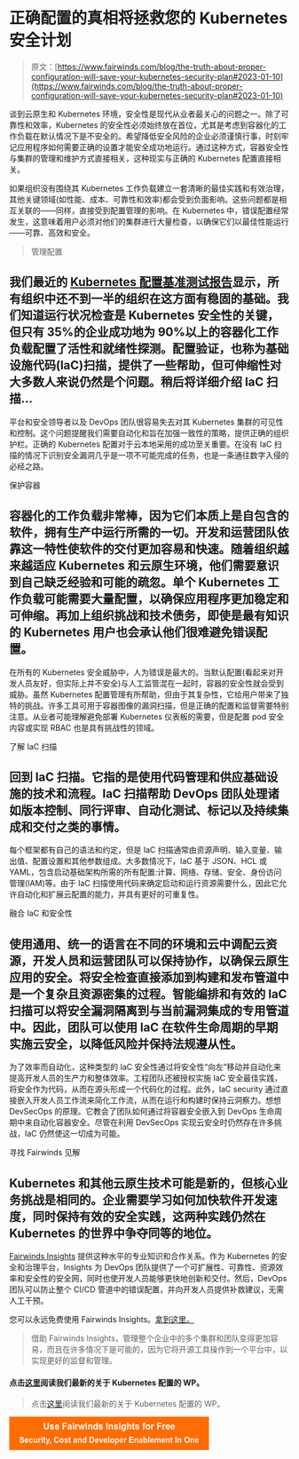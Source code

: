 # 正确配置的真相将拯救您的 Kubernetes 安全计划

> 原文：[https://www.fairwinds.com/blog/the-truth-about-proper-configuration-will-save-your-kubernetes-security-plan#2023-01-10](https://www.fairwinds.com/blog/the-truth-about-proper-configuration-will-save-your-kubernetes-security-plan#2023-01-10)

 谈到云原生和 Kubernetes 环境，安全性是现代从业者最关心的问题之一。除了可靠性和效率，Kubernetes 的安全性必须始终放在首位，尤其是考虑到容器化的工作负载在默认情况下是不安全的。希望降低安全风险的企业必须谨慎行事，时刻牢记应用程序如何需要正确的设置才能安全成功地运行。通过这种方式，容器安全性与集群的管理和维护方式直接相关，这种现实与正确的 Kubernetes 配置直接相关。

如果组织没有围绕其 Kubernetes 工作负载建立一套清晰的最佳实践和有效治理，其他关键领域(如性能、成本、可靠性和效率)都会受到负面影响。这些问题都是相互关联的——同样，直接受到配置管理的影响。在 Kubernetes 中，错误配置经常发生，这意味着用户必须对他们的集群进行大量检查，以确保它们以最佳性能运行——可靠、高效和安全。

> 管理配置

## 我们最近的 [Kubernetes 配置基准测试报告](https://www.fairwinds.com/kubernetes-config-benchmark-report)显示，所有组织中还不到一半的组织在这方面有稳固的基础。我们知道运行状况检查是 Kubernetes 安全性的关键，但只有 35%的企业成功地为 90%以上的容器化工作负载配置了活性和就绪性探测。配置验证，也称为基础设施代码(IaC)扫描，提供了一些帮助，但可伸缩性对大多数人来说仍然是个问题。稍后将详细介绍 IaC 扫描…

平台和安全领导者以及 DevOps 团队很容易失去对其 Kubernetes 集群的可见性和控制。这个问题提醒我们需要自动化和旨在加强一致性的策略，提供正确的组织护栏。正确的 Kubernetes 配置对于云本地采用的成功至关重要。在没有 IaC 扫描的情况下识别安全漏洞几乎是一项不可能完成的任务，也是一条通往数字入侵的必经之路。

保护容器

## 容器化的工作负载非常棒，因为它们本质上是自包含的软件，拥有生产中运行所需的一切。开发和运营团队依靠这一特性使软件的交付更加容易和快速。随着组织越来越适应 Kubernetes 和云原生环境，他们需要意识到自己缺乏经验和可能的疏忽。单个 Kubernetes 工作负载可能需要大量配置，以确保应用程序更加稳定和可伸缩。再加上组织挑战和技术债务，即使是最有知识的 Kubernetes 用户也会承认他们很难避免错误配置。

在所有的 Kubernetes 安全威胁中，人为错误是最大的。当默认配置(看起来对开发人员友好，但实际上并不安全)与人工监管混在一起时，容器的安全性就会受到威胁。虽然 Kubernetes 配置管理有所帮助，但由于其复杂性，它给用户带来了独特的挑战。许多工具可用于容器图像的漏洞扫描，但是正确的配置和监督需要特别注意。从业者可能理解避免部署 Kubernetes 仪表板的需要，但是配置 pod 安全内容或实现 RBAC 也是具有挑战性的领域。

了解 IaC 扫描

## 回到 IaC 扫描。它指的是使用代码管理和供应基础设施的技术和流程。IaC 扫描帮助 DevOps 团队处理诸如版本控制、同行评审、自动化测试、标记以及持续集成和交付之类的事情。

每个框架都有自己的语法和约定，但是 IaC 扫描通常由资源声明、输入变量、输出值、配置设置和其他参数组成。大多数情况下，IaC 基于 JSON、HCL 或 YAML，包含启动基础架构所需的所有配置:计算、网络、存储、安全、身份访问管理(IAM)等。由于 IaC 扫描使用代码来确定启动和运行资源需要什么，因此它允许自动化和扩展云配置的能力，并具有更好的可重复性。

融合 IaC 和安全性

## 使用通用、统一的语言在不同的环境和云中调配云资源，开发人员和运营团队可以保持协作，以确保云原生应用的安全。将安全检查直接添加到构建和发布管道中是一个复杂且资源密集的过程。智能编排和有效的 IaC 扫描可以将安全漏洞隔离到与当前漏洞集成的专用管道中。因此，团队可以使用 IaC 在软件生命周期的早期实施云安全，以降低风险并保持法规遵从性。

为了效率而自动化，这种类型的 IaC 安全性通过将安全性“向左”移动并自动化来提高开发人员的生产力和整体效率。工程团队还被授权实施 IaC 安全最佳实践，将安全作为代码，从而在源头形成一个代码化的过程。此外，IaC security 通过直接嵌入开发人员工作流来简化工作流，从而在运行和构建时保持云洞察力。想想 DevSecOps 的原理。它教会了团队如何通过将容器安全嵌入到 DevOps 生命周期中来自动化容器安全。尽管在利用 DevSecOps 实现云安全时仍然存在许多挑战，IaC 仍然使这一切成为可能。

寻找 Fairwinds 见解

## Kubernetes 和其他云原生技术可能是新的，但核心业务挑战是相同的。企业需要学习如何加快软件开发速度，同时保持有效的安全实践，这两种实践仍然在 Kubernetes 的世界中争夺同等的地位。

[Fairwinds Insights](https://www.fairwinds.com/insights) 提供这种水平的专业知识和合作关系。作为 Kubernetes 的安全和治理平台，Insights 为 DevOps 团队提供了一个可扩展性、可靠性、资源效率和安全性的安全网，同时也使开发人员能够更快地创新和交付。然后，DevOps 团队可以防止整个 CI/CD 管道中的错误配置，并向开发人员提供补救建议，无需人工干预。

您可以永远免费使用 Fairwinds Insights。[拿到这里。](/coming-soon)

> 借助 Fairwinds Insights，管理整个企业中的多个集群和团队变得更加容易，而且在许多情况下是可能的，因为它将开源工具操作到一个平台中，以实现更好的监督和管理。

#### 点击[这里](https://www.fairwinds.com/kubernetes-good-bad-misconfigured-white-paper)阅读我们最新的关于 Kubernetes 配置的 WP。

> 点击[这里](https://www.fairwinds.com/kubernetes-good-bad-misconfigured-white-paper)阅读我们最新的关于 Kubernetes 配置的 WP。

[![Use Fairwinds Insights for Free Security, Cost and Developer Enablement In One](img/7c86296320eb01b215d8e2755e9c5b9d.png)](https://cta-redirect.hubspot.com/cta/redirect/2184645/34aa4987-a1f9-438a-a145-d7d82d5c479a)